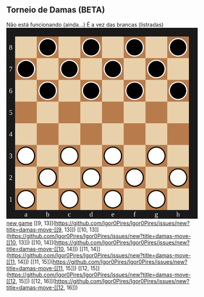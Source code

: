 ## Torneio de Damas (BETA)
Não está funcionando (ainda...)
É a vez das brancas (listradas)
![board](assets/board.svg)
[new game](https://github.com/Igor0Pires/Igor0Pires/issues/new?title=damas-new)
[[9, 13]](https://github.com/Igor0Pires/Igor0Pires/issues/new?title=damas-move-[[9, 13]])
[[10, 13]](https://github.com/Igor0Pires/Igor0Pires/issues/new?title=damas-move-[[10, 13]])
[[10, 14]](https://github.com/Igor0Pires/Igor0Pires/issues/new?title=damas-move-[[10, 14]])
[[11, 14]](https://github.com/Igor0Pires/Igor0Pires/issues/new?title=damas-move-[[11, 14]])
[[11, 15]](https://github.com/Igor0Pires/Igor0Pires/issues/new?title=damas-move-[[11, 15]])
[[12, 15]](https://github.com/Igor0Pires/Igor0Pires/issues/new?title=damas-move-[[12, 15]])
[[12, 16]](https://github.com/Igor0Pires/Igor0Pires/issues/new?title=damas-move-[[12, 16]])